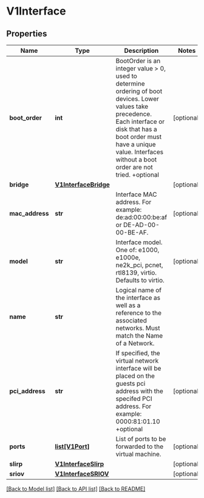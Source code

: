 # V1Interface

## Properties
Name | Type | Description | Notes
------------ | ------------- | ------------- | -------------
**boot_order** | **int** | BootOrder is an integer value &gt; 0, used to determine ordering of boot devices. Lower values take precedence. Each interface or disk that has a boot order must have a unique value. Interfaces without a boot order are not tried. +optional | [optional] 
**bridge** | [**V1InterfaceBridge**](V1InterfaceBridge.md) |  | [optional] 
**mac_address** | **str** | Interface MAC address. For example: de:ad:00:00:be:af or DE-AD-00-00-BE-AF. | [optional] 
**model** | **str** | Interface model. One of: e1000, e1000e, ne2k_pci, pcnet, rtl8139, virtio. Defaults to virtio. | [optional] 
**name** | **str** | Logical name of the interface as well as a reference to the associated networks. Must match the Name of a Network. | 
**pci_address** | **str** | If specified, the virtual network interface will be placed on the guests pci address with the specifed PCI address. For example: 0000:81:01.10 +optional | [optional] 
**ports** | [**list[V1Port]**](V1Port.md) | List of ports to be forwarded to the virtual machine. | [optional] 
**slirp** | [**V1InterfaceSlirp**](V1InterfaceSlirp.md) |  | [optional] 
**sriov** | [**V1InterfaceSRIOV**](V1InterfaceSRIOV.md) |  | [optional] 

[[Back to Model list]](../README.md#documentation-for-models) [[Back to API list]](../README.md#documentation-for-api-endpoints) [[Back to README]](../README.md)


